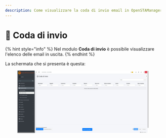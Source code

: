 ```yaml
---
description: Come visualizzare la coda di invio email in OpenSTAManager
---
```


# 🔄 Coda di invio

{% hint style="info" %}
Nel modulo **Coda di invio** è possibile visualizzare l'elenco delle email in uscita.
{% endhint %}

La schermata che si presenta è questa:

<figure><img src="../../../.gitbook/assets/immagine (35) (1).png" alt=""><figcaption></figcaption></figure>
